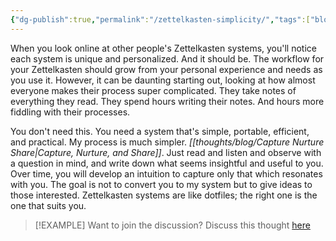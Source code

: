 ```yaml
---
{"dg-publish":true,"permalink":"/zettelkasten-simplicity/","tags":["blogged","refactored","zettelkasten"],"created":"2025-09-25T20:31:39.034+01:00","updated":"2025-09-25T20:32:12.764+01:00"}
---
```


When you look online at other people's Zettelkasten systems, you'll notice each system is unique and personalized. And it should be. The workflow for your Zettelkasten should grow from your personal experience and needs as you use it. However, it can be daunting starting out, looking at how almost everyone makes their process super complicated. They take notes of everything they read. They spend hours writing their notes. And hours more fiddling with their processes. 

You don't need this. You need a system that's simple, portable, efficient, and practical. My process is much simpler. *[[thoughts/blog/Capture Nurture Share\|Capture, Nurture, and Share]]*. Just read and listen and observe with a question in mind, and write down what seems insightful and useful to you. Over time, you will develop an intuition to capture only that which resonates with you. The goal is not to convert you to my system but to give ideas to those interested. Zettelkasten systems are like dotfiles; the right one is the one that suits you. 


> [!EXAMPLE] Want to join the discussion? Discuss this thought [here](https://bsky.app/profile/craigtkhill.bsky.social)
